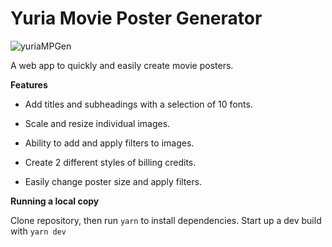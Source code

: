 # Yuria Movie Poster Generator

![yuriaMPGen](https://user-images.githubusercontent.com/55420399/146696226-9b6916a0-7c41-4c6c-990c-9c38c6af8fd8.png)

A web app to quickly and easily create movie posters.

**Features**

- Add titles and subheadings with a selection of 10 fonts.

- Scale and resize individual images.

- Ability to add and apply filters to images.

- Create 2 different styles of billing credits.

- Easily change poster size and apply filters.

**Running a local copy**

Clone repository, then run `yarn` to install dependencies. Start up a dev build with `yarn dev`
